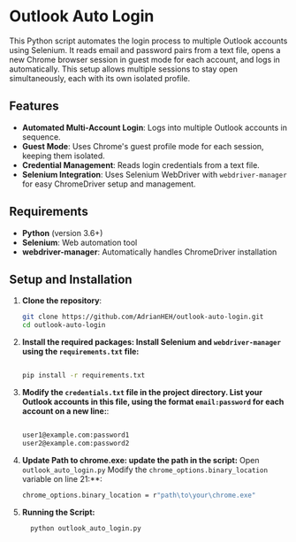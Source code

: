 # Outlook Auto Login

This Python script automates the login process to multiple Outlook accounts using Selenium. It reads email and password pairs from a text file, opens a new Chrome browser session in guest mode for each account, and logs in automatically. This setup allows multiple sessions to stay open simultaneously, each with its own isolated profile.

## Features
- **Automated Multi-Account Login**: Logs into multiple Outlook accounts in sequence.
- **Guest Mode**: Uses Chrome's guest profile mode for each session, keeping them isolated.
- **Credential Management**: Reads login credentials from a text file.
- **Selenium Integration**: Uses Selenium WebDriver with `webdriver-manager` for easy ChromeDriver setup and management.

## Requirements
- **Python** (version 3.6+)
- **Selenium**: Web automation tool
- **webdriver-manager**: Automatically handles ChromeDriver installation

## Setup and Installation

1. **Clone the repository**:
   ```bash
   git clone https://github.com/AdrianHEH/outlook-auto-login.git
   cd outlook-auto-login
   
2. **Install the required packages: Install Selenium and `webdriver-manager` using the `requirements.txt` file:**
   ```bash
   
   pip install -r requirements.txt
   
3. **Modify the `credentials.txt` file in the project directory. List your Outlook accounts in this file, using the format `email:password` for each account on a new line:**:
   ```bash
   
   user1@example.com:password1
   user2@example.com:password2
   
4. **Update Path to chrome.exe: update the path in the script:**
   Open `outlook_auto_login.py`
   Modify the `chrome_options.binary_location` variable on line 21:**:
   
   ```bash
   chrome_options.binary_location = r"path\to\your\chrome.exe"
   
5. **Running the Script:**
   
    ```bash
      python outlook_auto_login.py

